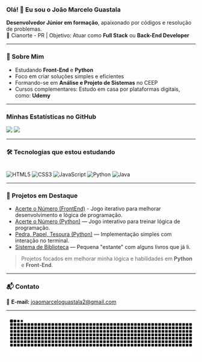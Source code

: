 ### Olá! 👋 Eu sou o João Marcelo Guastala

**Desenvolvedor Júnior em formação**, apaixonado por códigos e resolução de problemas.  
📍 Cianorte - PR | Objetivo: Atuar como **Full Stack** ou **Back-End Developer**  

---

### 🚀 Sobre Mim
- Estudando **Front-End** e **Python**
- Foco em criar soluções simples e eficientes
- Formando-se em **Análise e Projeto de Sistemas** no CEEP
- Cursos complementares: Estudo em casa por plataformas digitais, como: **Udemy**

---

###  Minhas Estatísticas no GitHub
<div>
    <img height="180em" src="https://github-readme-stats.vercel.app/api?username=JoaoMarceloGuastala&show_icons=true&theme=radical&include_all_commits=true&count_private=true"/>
    <img height="180em" src="https://github-readme-stats.vercel.app/api/top-langs/?username=JoaoMarceloGuastala&layout=compact&langs_count=8&theme=radical"/>
</div>

---

### 🛠 Tecnologias que estou estudando
<div style="display: inline_block"><br/>
    <img align="center" alt="HTML5" src="https://img.shields.io/badge/HTML5-E34F26?style=for-the-badge&logo=html5&logoColor=white">
    <img align="center" alt="CSS3" src="https://img.shields.io/badge/CSS3-1572B6?style=for-the-badge&logo=css3&logoColor=white">
    <img align="center" alt="JavaScript" src="https://img.shields.io/badge/JavaScript-F7DF1E?style=for-the-badge&logo=javascript&logoColor=black">
    <img align="center" alt="Python" src="https://img.shields.io/badge/Python-3776AB?style=for-the-badge&logo=python&logoColor=white">
    <img align="center" alt="Java" src="https://img.shields.io/badge/Java-ED8B00?style=for-the-badge&logo=openjdk&logoColor=white">
</div>

---

### 📂 Projetos em Destaque
-  [Acerte o Número (FrontEnd)](https://github.com/JoaoMarceloGuastala/pedraPapelTesouraFrontEnd) - Jogo iterativo para melhorar desenvolvimento e lógica de programação.
-  [Acerte o Número (Python)](https://github.com/JoaoMarceloGuastala/acerteONumeroPython) — Jogo interativo para treinar lógica de programação.
-  [Pedra, Papel, Tesoura (Python)](https://github.com/JoaoMarceloGuastala/pedraPapelTesouraPython) — Implementação simples com interação no terminal.
-  [Sistema de Biblioteca](https://github.com/JoaoMarceloGuastala/Biblioteca) — Pequena "estante" com alguns livros que já li.

>  Projetos focados em melhorar minha lógica e habilidades em **Python** e **Front-End**.

---

### 📬 Contato
📧 **E-mail:** joaomarceloguastala2@gmail.com

---

<picture align="center">
  <source media="(prefers-color-scheme: dark)" srcset="https://raw.githubusercontent.com/JoaoMarceloGuastala/JoaoMarceloGuastala/output/github-contribution-grid-snake-dark.svg">
  <source media="(prefers-color-scheme: light)" srcset="https://raw.githubusercontent.com/JoaoMarceloGuastala/JoaoMarceloGuastala/output/github-contribution-grid-snake-dark.svg">
  <img align="center" alt="github contribution grid snake animation" src="https://raw.githubusercontent.com/JoaoMarceloGuastala/JoaoMarceloGuastala/output/github-contribution-grid-snake.svg">
</picture>
